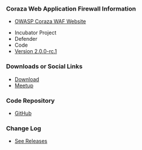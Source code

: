 ### Coraza Web Application Firewall Information
* [OWASP Coraza WAF Website](https://www.coraza.io/)
<!--* <i class="fas fa-flask" style="color:rgb(224,219,101);"></i> Lab Project-->
* <i class="fas fa-egg" style="color:rgb(90,129,175);"></i> Incubator Project
* <i class="fas fa-shield-alt" style="color:rgb(90,129,175);"></i> Defender
* <i class="fas fa-code" style="color:rgb(90,129,175);"></i> Code
* [Version 2.0.0-rc.1](https://github.com/jptosso/coraza-waf/releases/tag/v2.0.0-rc.1)

### Downloads or Social Links
* [Download](https://www.github.com/jptosso/coraza-waf)
* [Meetup](#)

### Code Repository
* [GitHub](https://www.github.com/jptosso/coraza-waf)

### Change Log
* [See Releases](https://www.github.com/jptosso/coraza-waf/releases)
